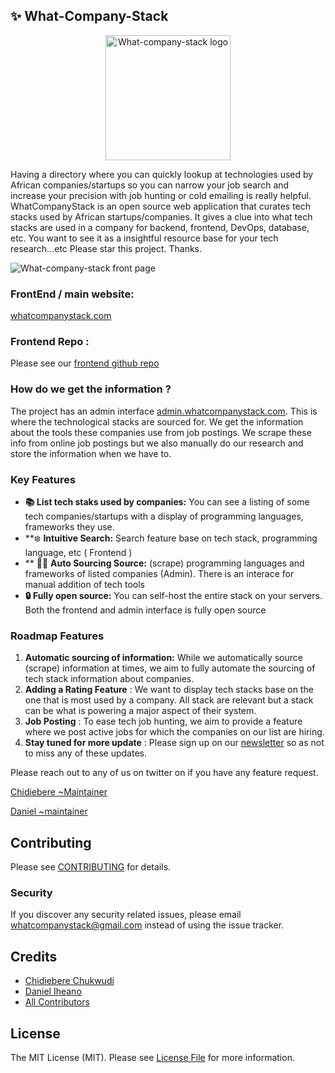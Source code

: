 ## ✨ What-Company-Stack

<p align="center"><a href="https://whatcompanystack.com" target="_blank"><img src="https://res.cloudinary.com/chidiebere/image/upload/c_thumb,w_200,g_face/v1703702998/WCS_1.png" width="200" alt="What-company-stack logo"></a></p>

Having a directory where you can quickly lookup at technologies used by African companies/startups so you can narrow your job search and increase your precision with job hunting or cold emailing is really helpful. WhatCompanyStack is an open source  web application that curates tech stacks used by African startups/companies. It gives a clue into what tech stacks are used in a company for backend, frontend, DevOps, database, etc.
You want to see it as a insightful resource base for your tech research...etc Please star this project. Thanks.

<img alt="What-company-stack front page" src="https://res.cloudinary.com/chidiebere/image/upload/v1703944384/Screenshot_from_2023-12-30_14-52-05.png" />

### FrontEnd / main website: 
[whatcompanystack.com](whatcompanystack.com)

### Frontend Repo :
Please see our [frontend github repo ](https://github.com/jovialcore/whatcompstack-FE)


### How do we get the information  ?
The project has an admin interface [admin.whatcompanystack.com](https://admin.whatcompanystack.com/not-an-admin). This is where the technological stacks are sourced for. 
We get the information about the tools these companies use from job postings. We scrape these info from online job postings but we also manually do our research and store the information when we have to. 

### Key Features

- **📚 List tech staks used by companies:** You can see a listing of some tech companies/startups with a display of programming languages, frameworks they use. 
- **❄️ **Intuitive Search:** Search feature base on tech stack, programming language, etc ( Frontend )
- ** 🧑‍🍳 **Auto Sourcing Source:** (scrape) programming languages and frameworks of listed companies  (Admin). There is an interace for manual addition of tech tools
- **🔒 Fully open source:** You can self-host the entire stack on your servers. Both the frontend and admin interface is fully open source

### Roadmap Features

1. **Automatic sourcing of information:** While we automatically source (scrape) information at times, we aim to fully automate the sourcing of tech stack information about companies.
2. **Adding a Rating Feature** : We want to display tech stacks base on the one that is most used by a company. All stack are relevant but a stack can be what is powering a major aspect of their system.
3. **Job Posting** : To ease tech job hunting, we aim to provide a feature where we post active jobs for which the companies on our list are hiring.
4. **Stay tuned for more update** : Please sign up on our [newsletter](https://mailchi.mp/fc7ca4ca9623/what-company-stack-news-letter) so as not to miss any of these updates. 

Please reach out to any of us on twitter on if you have any feature request.

[Chidiebere ~Maintainer ](https://twitter.com/jovial_core) 

[Daniel ~maintainer ](https://twitter.com/danieliheonu) 

## Contributing

Please see [CONTRIBUTING](CONTRIBUTING.md) for details.

### Security

If you discover any security related issues, please email whatcompanystack@gmail.com instead of using the issue tracker.

## Credits

-   [Chidiebere Chukwudi](https://github.com/hendurhance)
-   [Daniel Iheano](https://github.com/AbdulHameedAnofi)
-   [All Contributors](../../contributors)

## License

The MIT License (MIT). Please see [License File](LICENSE.md) for more information.
